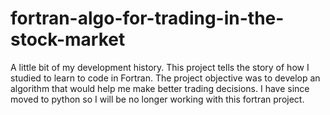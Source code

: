 # fortran-algo-for-trading-in-the-stock-market

A little bit of my development history. This project tells the story of how I studied to learn to code in Fortran. The project objective was to develop an algorithm that would help me make better trading decisions. I have since moved to python so I will be no longer working with this fortran project.
